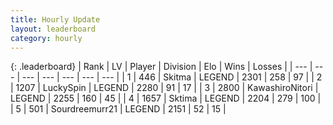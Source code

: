 ```yaml
---
title: Hourly Update
layout: leaderboard
category: hourly
---
```


{: .leaderboard}
| Rank | LV | Player | Division | Elo | Wins | Losses |
| --- | --- | --- | --- | --- | --- | --- |
| <span data-change="0">1</span> | 446 | <span title="ID: 402846">Skitma</span> | LEGEND | <span data-change="0">2301</span> | <span data-change="0">258</span> | <span data-change="0">97</span> |
| <span data-change="0">2</span> | 1207 | <span title="ID: 498412">LuckySpin</span> | LEGEND | <span data-change="0">2280</span> | <span data-change="0">91</span> | <span data-change="0">17</span> |
| <span data-change="0">3</span> | 2800 | <span title="ID: 164871">KawashiroNitori</span> | LEGEND | <span data-change="0">2255</span> | <span data-change="0">160</span> | <span data-change="0">45</span> |
| <span data-change="0">4</span> | 1657 | <span title="ID: 353063">Sktima</span> | LEGEND | <span data-change="-6">2204</span> | <span data-change="2">279</span> | <span data-change="1">100</span> |
| <span data-change="0">5</span> | 501 | <span title="ID: 633686">Sourdreemurr21</span> | LEGEND | <span data-change="0">2151</span> | <span data-change="0">52</span> | <span data-change="0">15</span> |